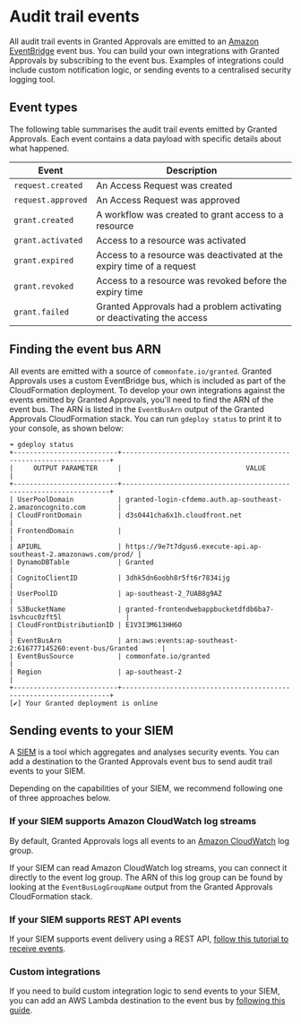 # Audit trail events

All audit trail events in Granted Approvals are emitted to an [Amazon EventBridge](https://aws.amazon.com/eventbridge/) event bus. You can build your own integrations with Granted Approvals by subscribing to the event bus. Examples of integrations could include custom notification logic, or sending events to a centralised security logging tool.

## Event types

The following table summarises the audit trail events emitted by Granted Approvals. Each event contains a data payload with specific details about what happened.

| Event              | Description                                                           |
| ------------------ | --------------------------------------------------------------------- |
| `request.created`  | An Access Request was created                                         |
| `request.approved` | An Access Request was approved                                        |
| `grant.created`    | A workflow was created to grant access to a resource                  |
| `grant.activated`  | Access to a resource was activated                                    |
| `grant.expired`    | Access to a resource was deactivated at the expiry time of a request  |
| `grant.revoked`    | Access to a resource was revoked before the expiry time               |
| `grant.failed`     | Granted Approvals had a problem activating or deactivating the access |

## Finding the event bus ARN

All events are emitted with a source of `commonfate.io/granted`. Granted Approvals uses a custom EventBridge bus, which is included as part of the CloudFormation deployment. To develop your own integrations against the events emitted by Granted Approvals, you'll need to find the ARN of the event bus. The ARN is listed in the `EventBusArn` output of the Granted Approvals CloudFormation stack. You can run `gdeploy status` to print it to your console, as shown below:

```
➜ gdeploy status
+--------------------------+-------------------------------------------------------------------+
|     OUTPUT PARAMETER     |                               VALUE                               |
+--------------------------+-------------------------------------------------------------------+
| UserPoolDomain           | granted-login-cfdemo.auth.ap-southeast-2.amazoncognito.com        |
| CloudFrontDomain         | d3s0441cha6x1h.cloudfront.net                                     |
| FrontendDomain           |                                                                   |
| APIURL                   | https://9e7t7dgus6.execute-api.ap-southeast-2.amazonaws.com/prod/ |
| DynamoDBTable            | Granted                                                           |
| CognitoClientID          | 3dhk5dn6oobh8r5ft6r7834ijg                                        |
| UserPoolID               | ap-southeast-2_7UAB8g9AZ                                          |
| S3BucketName             | granted-frontendwebappbucketdfdb6ba7-1svhcuc0zft5l                |
| CloudFrontDistributionID | E1V3I3M613HH6O                                                    |
| EventBusArn              | arn:aws:events:ap-southeast-2:616777145260:event-bus/Granted      |
| EventBusSource           | commonfate.io/granted                                             |
| Region                   | ap-southeast-2                                                    |
+--------------------------+-------------------------------------------------------------------+
[✔] Your Granted deployment is online
```

## Sending events to your SIEM

A [SIEM](https://en.wikipedia.org/wiki/Security_information_and_event_management) is a tool which aggregates and analyses security events. You can add a destination to the Granted Approvals event bus to send audit trail events to your SIEM.

Depending on the capabilities of your SIEM, we recommend following one of three approaches below.

### If your SIEM supports Amazon CloudWatch log streams

By default, Granted Approvals logs all events to an [Amazon CloudWatch](https://aws.amazon.com/cloudwatch/) log group.

If your SIEM can read Amazon CloudWatch log streams, you can connect it directly to the event log group. The ARN of this log group can be found by looking at the `EventBusLogGroupName` output from the Granted Approvals CloudFormation stack.

### If your SIEM supports REST API events

If your SIEM supports event delivery using a REST API, [follow this tutorial to receive events](https://aws.amazon.com/blogs/compute/using-api-destinations-with-amazon-eventbridge/).

### Custom integrations

If you need to build custom integration logic to send events to your SIEM, you can add an AWS Lambda destination to the event bus by [following this guide](https://aws.amazon.com/blogs/compute/integrating-amazon-eventbridge-into-your-serverless-applications/).
